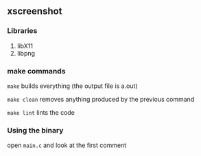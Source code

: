 ## xscreenshot

### Libraries
1. libX11
2. libpng

### make commands
`make` builds everything (the output file is a.out)

`make clean` removes anything produced by the previous command

`make lint` lints the code

### Using the binary
open `main.c` and look at the first comment
